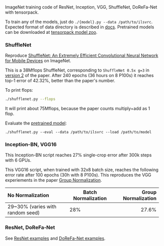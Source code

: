 
ImageNet training code of ResNet, Inception, VGG, ShuffleNet, DoReFa-Net with tensorpack.

To train any of the models, just do `./{model}.py --data /path/to/ilsvrc`.
Expected format of data directory is described in [docs](http://tensorpack.readthedocs.io/en/latest/modules/dataflow.dataset.html#tensorpack.dataflow.dataset.ILSVRC12).
Pretrained models can be downloaded at [tensorpack model zoo](http://models.tensorpack.com/).

### ShuffleNet

Reproduce [ShuffleNet: An Extremely Efficient Convolutional Neural Network for Mobile Devices](https://arxiv.org/abs/1707.01083)
on ImageNet.

This is a 38Mflops ShuffleNet, corresponding to `ShuffleNet 0.5x g=3` in [version 2](https://arxiv.org/pdf/1707.01083v2) of the paper.
After 240 epochs (36 hours on 8 P100s) it reaches top-1 error of 42.32%, better than the paper's number.

To print flops:
```bash
./shufflenet.py --flops
```
It will print about 75Mflops, because the paper counts multiply+add as 1 flop.

Evaluate the [pretrained model](http://models.tensorpack.com/ShuffleNet/):
```
./shufflenet.py --eval --data /path/to/ilsvrc --load /path/to/model
```

### Inception-BN, VGG16

This Inception-BN script reaches 27% single-crop error after 300k steps with 6 GPUs.

This VGG16 script, when trained with 32x8 batch size, reaches the following
error rate after 100 epochs (30h with 8 P100s). This reproduces the VGG
experiements in the paper [Group Normalization](https://arxiv.org/abs/1803.08494).

 | No Normalization                 | Batch Normalization | Group Normalization |
 |:---------------------------------|---------------------|--------------------:|
 | 29~30% (varies with random seed) | 28%                 |               27.6% |


### ResNet, DoReFa-Net

See [ResNet examples](../ResNet) and [DoReFa-Net examples](../DoReFa-Net).
